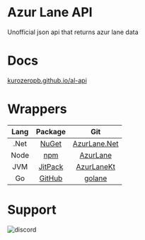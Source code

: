 # Azur Lane API
Unofficial json api that returns azur lane data

# Docs
[kurozeropb.github.io/al-api](https://kurozeropb.github.io/al-api/)

# Wrappers
| Lang | Package                                                 | Git                                                        |
|:----:|:-------------------------------------------------------:|:----------------------------------------------------------:|
| .Net | [NuGet](https://www.nuget.org/packages/AzurLane.Net/)   | [AzurLane.Net](https://github.com/KurozeroPB/AzurLane.Net) |
| Node | [npm](https://www.npmjs.com/package/azurlane)           | [AzurLane](https://github.com/KurozeroPB/AzurLane)         |
| JVM  | [JitPack](https://jitpack.io/#KurozeroPB/AzurLaneKt)    | [AzurLaneKt](https://github.com/KurozeroPB/AzurLaneKt)     |
| Go   | [GitHub](https://github.com/KurozeroPB/golane)          | [golane](https://github.com/KurozeroPB/golane)             |

# Support
![discord](https://discordapp.com/api/v6/guilds/240059867744698368/widget.png?style=banner2)